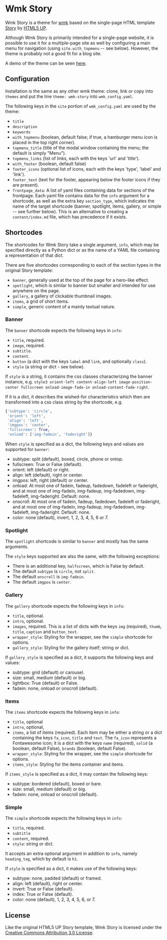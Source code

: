 # Wmk Story

Wmk Story is a theme for [wmk](https://github.com/bk/wmk) based on the
single-page HTML template [Story](https://html5up.net/story) by [HTML5
UP](https://html5up.net).

Although Wmk Story is primarily intended for a single-page website, it is
possible to use it for a multiple-page site as well by configuring a main menu
for navigation (using `site.with_topmenu` -- see below). However, the theme is
probably not a good fit for a blog site.

A demo of the theme can be seen [here](https://wmk-story.baldr.net/).

## Configuration

Installation is the same as any other wmk theme: clone, link or copy into
`themes` and put the line `theme: wmk-story` into `wmk_config.yaml`.

The following keys in the `site` portion of `wmk_config.yaml` are used by the
theme:

- `title`
- `description`
- `keywords`
- `with_topmenu` (boolean, default false; if true, a hamburger menu icon is
  placed in the top right corner).
- `topmenu_title` (title of the modal window containing the menu; the default
  is simply "Menu").
- `topmenu_links` (list of links, each with the keys 'url' and 'title').
- `with_footer` (boolean, default false)
- `footer_icons` (optional list of icons, each with the keys 'type', 'label'
  and 'link').
- `footer_text` (text for the footer, appearing below the footer icons if they
  are present).
- `frontpage_data`: A list of yaml files containing data for sections of the
  frontpage. Each yaml file contains data for the `info` argument for a
  shortcode, as well as the extra key `section_type`, which indicates the name
  of the target shortcode (banner, spotlight, items, gallery, or simple --
  see further below). This is an alternative to creating a `content/index.md` file,
  which has precedence if it exists.

## Shortcodes

The shortcodes for Wmk Story take a single argument, `info`, which may be
specified directly as a Python dict or as the name of a YAML file containing a
representation of that dict.

There are five shortcodes corresponding to each of the section types in the
original Story template:

- `banner`, generally used at the top of the page for a hero-like effect.
- `spotlight`, which is similar to banner but smaller and intended for use
  anywhere on the page.
- `gallery`, a gallery of clickable thumbnail images.
- `items`, a grid of short items.
- `simple`, generic content of a mainly textual nature.

### Banner

The `banner` shortcode expects the following keys in `info`:

- `title`, required.
- `image`, required.
- `subtitle`.
- `content`.
- `button` (a dict with the keys `label` and `link`, and optionally `class`).
- `style` (a string or dict - see below).

If `style` is a string, it contains the css classes characterizing the banner
instance, e.g. `style3 orient-left content-align-left image-position-center
fullscreen onload-image-fade-in onload-content-fade-right`.

If it is a dict, it describes the wished-for characteristics which then are
transformed into a css class string by the shortcode, e.g.

```python
{'subtype': 'circle',
 'orient': 'left',
 'align': 'left',
 'imgpos': 'center',
 'fullscreen': True,
 'onload': ['img-fadein', 'faderight']}
```

When `style` is specified as a dict, the following keys and values are
supported for `banner`:

- subtype: split (default), boxed, circle, phone or ontop.
- fullscreen: True or False (default).
- orient: left (default) or right.
- align: left (default), right or center.
- imgpos: left, right (default) or center.
- onload: At most one of fadein, fadeup, fadedown, fadeleft or faderight, and
  at most one of img-fadein, img-fadeup, img-fadedown, img-fadeleft,
  img-faderight. Default: none.
- onscroll: At most one of fadein, fadeup, fadedown, fadeleft or faderight, and
  at most one of img-fadein, img-fadeup, img-fadedown, img-fadeleft,
  img-faderight. Default: none.
- color: none (default), invert, 1, 2, 3, 4, 5, 6 or 7. 

### Spotlight

The `spotlight` shortcode is similar to `banner` and mostly has the same arguments.

The `style` keys supported are also the same, with the following exceptions:

- There is an additional key, `halfscreen`, which is False by default.
- The default `subtype` is `circle`, not `split`.
- The default `onscroll` is `img-fadein`.
- The default `imgpos` is `center`.

### Gallery

The `gallery` shortcode expects the following keys in `info`:

- `title`, optional.
- `intro`, optional.
- `images`, required. This is a list of dicts with the keys `img` (required), `thumb`, `title`, `caption` and `button_text`.
- `wrapper_style`: Styling for the wrapper, see the `simple` shortcode for options.
- `gallery_style`: Styling for the gallery itself; string or dict.

If `gallery_style` is specified as a dict, it supports the following keys and values:

- subtype: grid (default) or carousel.
- size: small, medium (default) or big.
- lightbox: True (default) or False.
- fadein: none, onload or onscroll (default).

### Items

The `items` shortcode expects the following keys in `info`:

- `title`, optional
- `intro`, optional,
- `items`, a list of items (required). Each item may be either a string or a dict containing the keys `fa_icon`, `title` and `text`. The `fa_icon` represents a Fontawesome icon; it is a dict with the keys `name` (required), `solid` (a boolean, default False), `brands` (boolean, default False).
- `wrapper_style`: Styling for the wrapper, see the `simple` shortcode for options.
- `items_style`: Styling for the items container and items.

If `items_style` is specified as a dict, it may contain the following keys:

- subtype: bordered (default), boxed or bare.
- size: small, medium (default) or big.
- fadein: none, onload or onscroll (default).

### Simple

The `simple` shortcode expects the following keys in `info`:

- `title`, required.
- `subtitle`
- `content`, required.
- `style`: string or dict.

It accepts an extra optional argument in addition to `info`, namely
`heading_tag`, which by default is `h1`.

If `style` is specified as a dict, it makes use of the following keys:

- subtype: none, padded (default) or framed.
- align: left (default), right or center.
- invert: True or False (default).
- index: True or False (default).
- color: none (default), 1, 2, 3, 4, 5, 6, or 7.

## License

Like the original HTML5 UP Story template, Wmk Story is licensed under the
[Creative Commons Attribution 3.0
License](https://creativecommons.org/licenses/by/3.0/).

